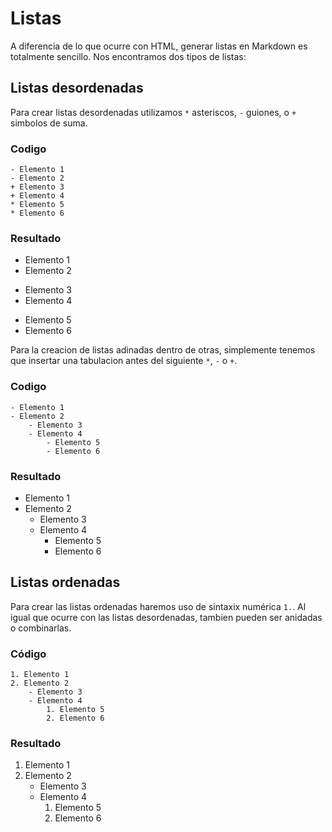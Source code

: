 # Listas  
A diferencia de lo que ocurre con HTML, generar listas en Markdown es totalmente sencillo. Nos encontramos dos tipos de listas:

## Listas desordenadas
Para crear listas desordenadas utilizamos  `*` asteriscos, `-` guiones, o `+` simbolos de suma.

### Codigo  
```
- Elemento 1  
- Elemento 2
+ Elemento 3
+ Elemento 4
* Elemento 5
* Elemento 6
```

### Resultado  
- Elemento 1  
- Elemento 2
+ Elemento 3
+ Elemento 4
* Elemento 5
* Elemento 6

Para la creacion de listas adinadas dentro de otras, simplemente tenemos que insertar una tabulacion antes del siguiente `*`, `-` o `+`.   

### Codigo  
```
- Elemento 1  
- Elemento 2
    - Elemento 3
    - Elemento 4
        - Elemento 5
        - Elemento 6
```

### Resultado  
- Elemento 1  
- Elemento 2
    - Elemento 3
    - Elemento 4
        - Elemento 5
        - Elemento 6


## Listas ordenadas
Para crear las listas ordenadas haremos uso de sintaxix numérica `1.`. Al igual que ocurre con las listas desordenadas, tambien pueden ser anidadas o combinarlas.  

### Código
```
1. Elemento 1  
2. Elemento 2
    - Elemento 3
    - Elemento 4
        1. Elemento 5
        2. Elemento 6
```

### Resultado  
1. Elemento 1  
2. Elemento 2
    - Elemento 3
    - Elemento 4
        1. Elemento 5
        2. Elemento 6